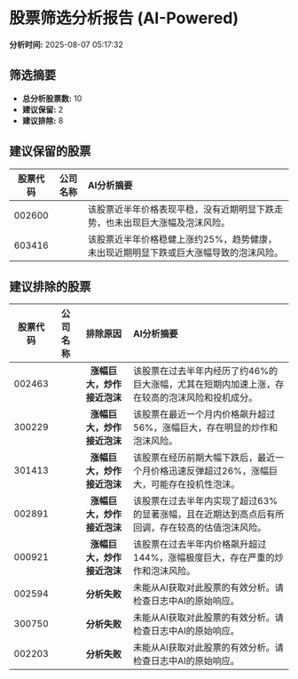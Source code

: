 # 股票筛选分析报告 (AI-Powered)

**分析时间:** 2025-08-07 05:17:32

## 筛选摘要

- **总分析股票数:** 10
- **建议保留:** 2
- **建议排除:** 8

## 建议保留的股票

| 股票代码 | 公司名称 | AI分析摘要 |
|:---:|:---:|:---|
| 002600 |  | 该股票近半年价格表现平稳，没有近期明显下跌走势，也未出现巨大涨幅及泡沫风险。 |
| 603416 |  | 该股票近半年价格稳健上涨约25%，趋势健康，未出现近期明显下跌或巨大涨幅导致的泡沫风险。 |

## 建议排除的股票

| 股票代码 | 公司名称 | 排除原因 | AI分析摘要 |
|:---:|:---:|:---:|:---|
| 002463 |  | **涨幅巨大，炒作接近泡沫** | 该股票在过去半年内经历了约46%的巨大涨幅，尤其在短期内加速上涨，存在较高的泡沫风险和投机成分。 |
| 300229 |  | **涨幅巨大，炒作接近泡沫** | 该股票在最近一个月内价格飙升超过56%，涨幅巨大，存在明显的炒作和泡沫风险。 |
| 301413 |  | **涨幅巨大，炒作接近泡沫** | 该股票在经历前期大幅下跌后，最近一个月价格迅速反弹超过26%，涨幅巨大，可能存在投机性泡沫。 |
| 002891 |  | **涨幅巨大，炒作接近泡沫** | 该股票在过去半年内实现了超过63%的显著涨幅，且在近期达到高点后有所回调，存在较高的估值泡沫风险。 |
| 000921 |  | **涨幅巨大，炒作接近泡沫** | 该股票在过去半年内价格飙升超过144%，涨幅极度巨大，存在严重的炒作和泡沫风险。 |
| 002594 |  | **分析失败** | 未能从AI获取对此股票的有效分析。请检查日志中AI的原始响应。 |
| 300750 |  | **分析失败** | 未能从AI获取对此股票的有效分析。请检查日志中AI的原始响应。 |
| 002203 |  | **分析失败** | 未能从AI获取对此股票的有效分析。请检查日志中AI的原始响应。 |
